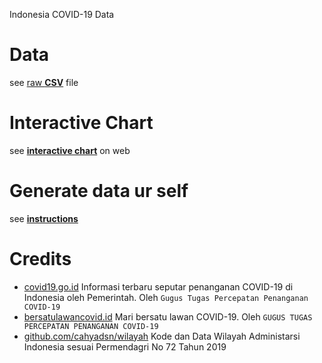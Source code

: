 Indonesia COVID-19 Data

# Data

see [raw **CSV**](https://github.com/aiosk/covidn/blob/master/dist/desktop) file

# Interactive Chart

see [**interactive chart**](https://aiosk.github.io/covidn/) on web

# Generate data ur self

see [**instructions**](https://github.com/aiosk/covidn/blob/master/cli)

# Credits

- [covid19.go.id](https://covid19.go.id/peta-sebaran)
  Informasi terbaru seputar penanganan COVID-19 di Indonesia oleh Pemerintah. Oleh `Gugus Tugas Percepatan Penanganan COVID-19`
- [bersatulawancovid.id](https://www.bersatulawancovid.id/)
  Mari bersatu lawan COVID-19. Oleh `GUGUS TUGAS PERCEPATAN PENANGANAN COVID-19`
- [github.com/cahyadsn/wilayah](https://github.com/cahyadsn/wilayah)
  Kode dan Data Wilayah Administarsi Indonesia sesuai Permendagri No 72 Tahun 2019

<!-- Yet another grafik.
- Sumber resmi covid19.go.id
- Mobile friendly
- Interaktif
- Kasus harian / periode (konfirmasi, sembuh, meninggal, dirawat)
- Grafik nasional & provinsi
- Unduh grafik & data CSV

https://aiosk.github.io/covidn/ -->
